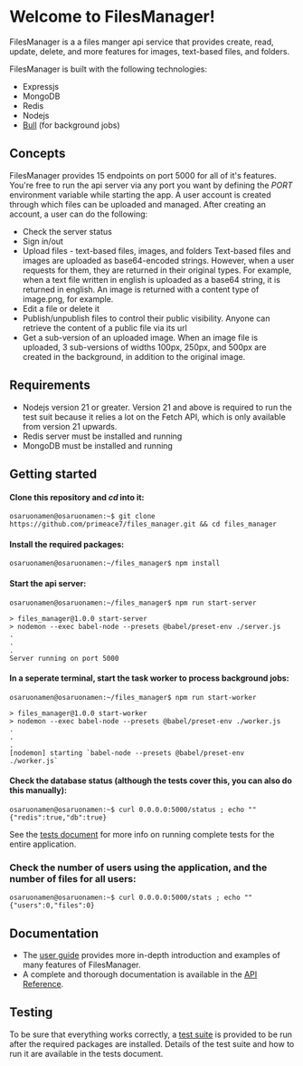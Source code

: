 # Welcome to FilesManager!

FilesManager is a a files manger api service that provides create, read, update, delete, and more features for images, text-based files, and folders.

FilesManager is built with the following technologies:
- Expressjs
- MongoDB
- Redis
- Nodejs
- [Bull](https://github.com/OptimalBits/bull) (for background jobs)

## Concepts
FilesManager provides 15 endpoints on port 5000 for all of it's features. You're free to run the api server via any port you want by defining the *PORT* environment variable while starting the app. A user account is created through which files can be uploaded and managed. After creating an account, a user can do the following:

- Check the server status
- Sign in/out
- Upload files - text-based files, images, and folders
Text-based files and images are uploaded as base64-encoded strings. However, when a user requests for them, they are returned in their original types. For example, when a text file written in english is uploaded as a base64 string, it is returned in english. An image is returned with a content type of image.png, for example.
- Edit a file or delete it
- Publish/unpublish files to control their public visibility. Anyone can retrieve the content of a public file via its url
- Get a sub-version of an uploaded image. When an image file is uploaded, 3 sub-versions of widths 100px, 250px, and 500px are created in the background, in addition to the original image.

## Requirements
- Nodejs version 21 or greater. Version 21 and above is required to run the test suit because it relies a lot on the Fetch API, which is only available from version 21 upwards.
- Redis server must be installed and running
- MongoDB must be installed and running

## Getting started
#### Clone this repository and *cd* into it:
```
osaruonamen@osaruonamen:~$ git clone https://github.com/primeace7/files_manager.git && cd files_manager
```
#### Install the required packages:
```
osaruonamen@osaruonamen:~/files_manager$ npm install
```
#### Start the api server:
```
osaruonamen@osaruonamen:~/files_manager$ npm run start-server

> files_manager@1.0.0 start-server
> nodemon --exec babel-node --presets @babel/preset-env ./server.js
.
.
.
Server running on port 5000
```
#### In a seperate terminal, start the task worker to process background jobs:
```
osaruonamen@osaruonamen:~/files_manager$ npm run start-worker

> files_manager@1.0.0 start-worker
> nodemon --exec babel-node --presets @babel/preset-env ./worker.js
.
.
.
[nodemon] starting `babel-node --presets @babel/preset-env ./worker.js`
```
#### Check the database status (although the tests cover this, you can also do this manually):
```
osaruonamen@osaruonamen:~$ curl 0.0.0.0:5000/status ; echo ""
{"redis":true,"db":true}
```
See the [tests document](./documents/tests_document.md) for more info on running complete tests for the entire application.
### Check the number of users using the application, and the number of files for all users:
```
osaruonamen@osaruonamen:~$ curl 0.0.0.0:5000/stats ; echo ""
{"users":0,"files":0}
```
## Documentation
- The [user guide](./documents/user_guide.md) provides more in-depth introduction and examples of many features of FilesManager. 
- A complete and thorough documentation is available in the [API Reference](https://filesmanager.apidocumentation.com/reference).

## Testing
To be sure that everything works correctly, a [test suite](./documents/tests_document.md) is provided to be run after the required packages are installed. Details of the test suite and how to run it are available in the tests document.
